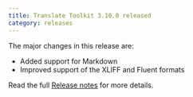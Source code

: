 ```yaml
---
title: Translate Toolkit 3.10.0 released
category: releases
---
```


The major changes in this release are:

- Added support for Markdown
- Improved support of the XLIFF and Fluent formats

Read the full [Release notes](http://docs.translatehouse.org/projects/translate-toolkit/en/latest/releases/3.10.0.html) for more details.

